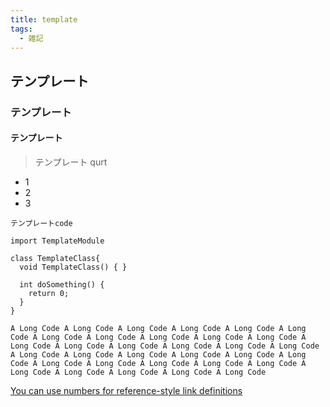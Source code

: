 ```yaml
---
title: template
tags:
  - 雑記
---
```


## テンプレート

### テンプレート

#### テンプレート

> テンプレート qurt

- 1
- 2
- 3

```
テンプレートcode

import TemplateModule

class TemplateClass{
  void TemplateClass() { }

  int doSomething() {
    return 0;
  }
}

A Long Code A Long Code A Long Code A Long Code A Long Code A Long Code A Long Code A Long Code A Long Code A Long Code A Long Code A Long Code A Long Code A Long Code A Long Code A Long Code A Long Code A Long Code A Long Code A Long Code A Long Code A Long Code A Long Code A Long Code A Long Code A Long Code A Long Code A Long Code A Long Code A Long Code A Long Code A Long Code A Long Code

```

[You can use numbers for reference-style link definitions][1]

[1]: http://moxus.org
